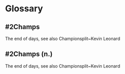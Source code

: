 # Glossary

## #2Champs 

The end of days, see also Championsplit~Kevin Leonard

## #2Champs (n.)

The end of days, see also Championsplit~Kevin Leonard